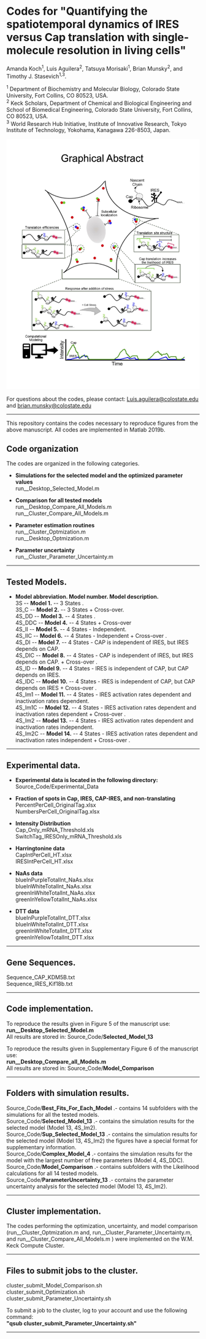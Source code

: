 Codes for "Quantifying the spatiotemporal dynamics of IRES versus Cap translation with single-molecule resolution in living cells"
=======

Amanda Koch<sup>1</sup>, Luis Aguilera<sup>2</sup>, Tatsuya Morisaki<sup>1</sup>, Brian Munsky<sup>2</sup>, and Timothy J. Stasevich<sup>1,3</sup>. <br/>

<sup>1</sup> Department of Biochemistry and Molecular Biology, Colorado State University, Fort Collins, CO 80523, USA. <br/>
<sup>2</sup> Keck Scholars, Department of Chemical and Biological Engineering and School of Biomedical Engineering, Colorado State University, Fort Collins, CO 80523, USA. <br/>
<sup>3</sup> World Research Hub Initiative, Institute of Innovative Research, Tokyo Institute of Technology, Yokohama, Kanagawa 226-8503, Japan. <br/>


<div align="center">
    <img src="https://github.com/MunskyGroup/Koch_Aguilera_etal_2020/blob/master/GA.jpg" width="600px"</img>
</div>

For questions about the codes, please contact:  Luis.aguilera@colostate.edu and brian.munsky@colostate.edu <br/>

---
This repository contains the codes necessary to reproduce figures from the above manuscript. All codes are implemented in Matlab 2019b. <br/>

## Code organization <br/>

The codes are organized in the following categories. <br/>

* **Simulations for the selected model and the optimized parameter values** <br/>
 run__Desktop_Selected_Model.m <br/>

* **Comparison for all tested models** <br/>
run__Desktop_Compare_All_Models.m <br/>
run__Cluster_Compare_All_Models.m <br/>

* **Parameter estimation routines** <br/>
 run__Cluster_Optmization.m <br/>
 run__Desktop_Optmization.m <br/>

* **Parameter uncertainty** <br/>
 run__Cluster_Parameter_Uncertainty.m <br/>

---
## Tested Models. <br/>
* **Model abbreviation. Model number. Model description.** <br/>
3S  --  **Model 1.** -- 3 States .  <br/>
3S_C  --  **Model 2.** -- 3 States + Cross-over.  <br/>
4S_DD  --  **Model 3.** -- 4 States .  <br/>
4S_DDC --  **Model 4.** --  4 States + Cross-over <br/>
4S_II  --  **Model 5.** --  4 States - Independent. <br/>
4S_IIC  --  **Model 6.** --  4 States - Independent + Cross-over . <br/>
4S_DI  --  **Model 7.** -- 4 States - CAP is independent of IRES, but IRES depends on CAP. <br/>
4S_DIC  --  **Model 8.** -- 4 States - CAP is independent of IRES, but IRES depends on CAP. + Cross-over . <br/>
4S_ID  -- **Model 9.** -- 4 States - IRES is independent of CAP, but CAP depends on IRES. <br/>
4S_IDC  --  **Model 10.** -- 4 States - IRES is independent of CAP, but CAP depends on IRES + Cross-over . <br/>
4S_Im1 --  **Model 11.** -- 4 States - IRES activation rates dependent and inactivation rates dependent.  <br/>
4S_Im1C --   **Model 12.** -- 4 States - IRES activation rates dependent and inactivation rates dependent + Cross-over . <br/>
4S_Im2 --  **Model 13.** -- 4 States - IRES activation rates dependent and inactivation rates independent. <br/>
4S_Im2C --   **Model 14.** -- 4 States - IRES activation rates dependent and inactivation rates independent + Cross-over . <br/>
---

## Experimental data. <br/>

* **Experimental data is located in the following directory:** <br/>
Source_Code/Experimental_Data <br/>

* **Fraction of spots in Cap, IRES, CAP-IRES, and non-translating** <br/>
PercentPerCell_OriginalTag.xlsx <br/>
NumbersPerCell_OriginalTag.xlsx  <br/>

* **Intensity Distribution** <br/>
Cap_Only_mRNA_Threshold.xls <br/>
SwitchTag_IRESOnly_mRNA_Threshold.xls <br/>

* **Harringtonine data** <br/>
CapIntPerCell_HT.xlsx <br/>
IRESIntPerCell_HT.xlsx <br/>

* **NaAs data** <br/>
blueInPurpleTotalInt_NaAs.xlsx <br/>
blueInWhiteTotalInt_NaAs.xlsx <br/>
greenInWhiteTotalInt_NaAs.xlsx <br/>
greenInYellowTotalInt_NaAs.xlsx <br/>

* **DTT data** <br/>
blueInPurpleTotalInt_DTT.xlsx <br/>
blueInWhiteTotalInt_DTT.xlsx <br/>
greenInWhiteTotalInt_DTT.xlsx <br/>
greenInYellowTotalInt_DTT.xlsx <br/>

---

## Gene Sequences. <br/>
Sequence_CAP_KDM5B.txt <br/>
Sequence_IRES_Kif18b.txt <br/>

---  

## Code implementation.<br/>

To reproduce the results given in Figure 5 of the manuscript use: <br/>
**run__Desktop_Selected_Model.m** <br/>
All results are stored in: Source_Code/**Selected_Model_13** <br/>

To reproduce the results given in Supplementary Figure 6 of the manuscript use: <br/>
**run__Desktop_Compare_all_Models.m** <br/>
All results are stored in: Source_Code/**Model_Comparison** <br/>

---  

## Folders with simulation results. <br/>
Source_Code/**Best_Fits_For_Each_Model** .- contains 14 subfolders with the simulations for all the tested models. <br/>
Source_Code/**Selected_Model_13** .- contains the simulation results for the selected model (Model 13, 4S_Im2). <br/>
Source_Code/**Sup_Selected_Model_13** .- contains the simulation results for the selected model (Model 13, 4S_Im2) the figures have a special format for supplementary information. <br/>
Source_Code/**Complex_Model_4** .- contains the simulation results for the model with the largest number of free parameters (Model 4, 4S_DDC). <br/>
Source_Code/**Model_Comparison** .- contains subfolders with the Likelihood calculations for all 14 tested models.  <br/>
Source_Code/**ParameterUncertainty_13** .- contains the parameter uncertainty analysis for the selected model (Model 13, 4S_Im2). <br/>

---  

## Cluster implementation.<br/>
The codes performing the optimization, uncertainty, and model comparison (run__Cluster_Optmization.m and, run__Cluster_Parameter_Uncertainty.m, and run__Cluster_Compare_All_Models.m ) were implemented on the W.M. Keck Compute Cluster. <br/>

---  

## Files to submit jobs to the cluster.<br/>

cluster_submit_Model_Comparison.sh  <br/>
cluster_submit_Optimization.sh  <br/>
cluster_submit_Parameter_Uncertainty.sh   <br/>

To submit a job to the cluster, log to your account and use the following command:<br/>
**"qsub cluster_submit_Parameter_Uncertainty.sh"**

---  
